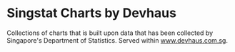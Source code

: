# Singstat Charts by Devhaus
Collections of charts that is built upon data that has been collected by Singapore's Department of Statistics. Served within www.devhaus.com.sg.
